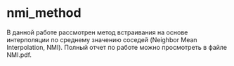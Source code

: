 # nmi_method
В данной работе рассмотрен метод встраивания на основе интерполяции по среднему значению соседей
(Neighbor Mean Interpolation, NMI).
Полный отчет по работе можно просмотреть в файле NMI.pdf.
